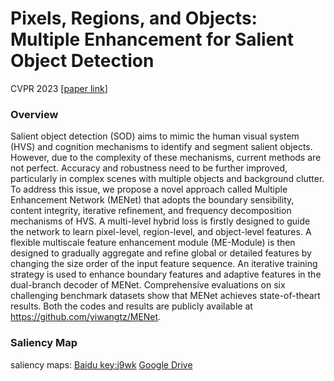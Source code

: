 # Pixels, Regions, and Objects: Multiple Enhancement for Salient Object Detection

CVPR 2023
[[paper link](https://openaccess.thecvf.com/content/CVPR2023/html/Wang_Pixels_Regions_and_Objects_Multiple_Enhancement_for_Salient_Object_Detection_CVPR_2023_paper.html)]


### Overview


Salient object detection (SOD) aims to mimic the human
visual system (HVS) and cognition mechanisms to identify
and segment salient objects. However, due to the complexity
of these mechanisms, current methods are not perfect.
Accuracy and robustness need to be further improved, particularly
in complex scenes with multiple objects and background
clutter. To address this issue, we propose a novel
approach called Multiple Enhancement Network (MENet)
that adopts the boundary sensibility, content integrity, iterative
refinement, and frequency decomposition mechanisms
of HVS. A multi-level hybrid loss is firstly designed
to guide the network to learn pixel-level, region-level, and
object-level features. A flexible multiscale feature enhancement
module (ME-Module) is then designed to gradually
aggregate and refine global or detailed features by changing
the size order of the input feature sequence. An iterative
training strategy is used to enhance boundary features
and adaptive features in the dual-branch decoder of
MENet. Comprehensive evaluations on six challenging
benchmark datasets show that MENet achieves state-of-theart
results. Both the codes and results are publicly available
at https://github.com/yiwangtz/MENet.





### Saliency Map

saliency maps: [Baidu key:j9wk]( https://pan.baidu.com/s/1PqS17pX1y1GEqPC7I3NdbQ?pwd=j9wk) 
[Google Drive](https://drive.google.com/file/d/13CyUZMTMq20no9XSJ96PVWhOYAdSStwU/view?usp=sharing)






